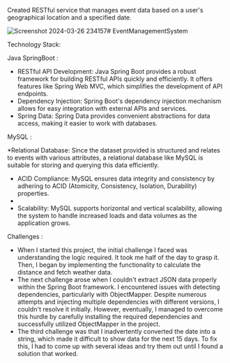 

Created RESTful service that manages event data based on a user's geographical location and a specified date.

![Screenshot 2024-03-26 234157](https://github.com/NiviJais/EventManagementSystem/assets/144360099/4c636b7b-f91b-4483-aa67-88b13bf8811b)# EventManagementSystem

Technology Stack:

Java SpringBoot :

* RESTful API Development: Java Spring Boot provides a robust framework for building RESTful APIs quickly and efficiently. It offers features like Spring Web MVC, which simplifies the development of API endpoints.
* Dependency Injection: Spring Boot's dependency injection mechanism allows for easy integration with external APIs and services.
* Spring Data: Spring Data provides convenient abstractions for data access, making it easier to work with databases.

MySQL :

*Relational Database: Since the dataset provided is structured and relates to events with various attributes, a relational database like MySQL is suitable for storing and querying this data efficiently.

* ACID Compliance: MySQL ensures data integrity and consistency by adhering to ACID (Atomicity, Consistency, Isolation, Durability) properties.
* 
* Scalability: MySQL supports horizontal and vertical scalability, allowing the system to handle increased loads and data volumes as the application grows.

Challenges :

* When I started this project, the initial challenge I faced was understanding the logic required. It took me half of the day to grasp it. Then, I began by implementing the functionality to calculate the distance and fetch weather data.
* The next challenge arose when I couldn't extract JSON data properly within the Spring Boot framework. I encountered issues with detecting dependencies, particularly with ObjectMapper. Despite numerous attempts and injecting multiple dependencies with different versions, I couldn't resolve it initially. However, eventually, I managed to overcome this hurdle by carefully installing the required dependencies and successfully utilized ObjectMapper in the project.
* The third challenge was that I inadvertently converted the date into a string, which made it difficult to show data for the next 15 days. To fix this, I had to come up with several ideas and try them out until I found a solution that worked.
